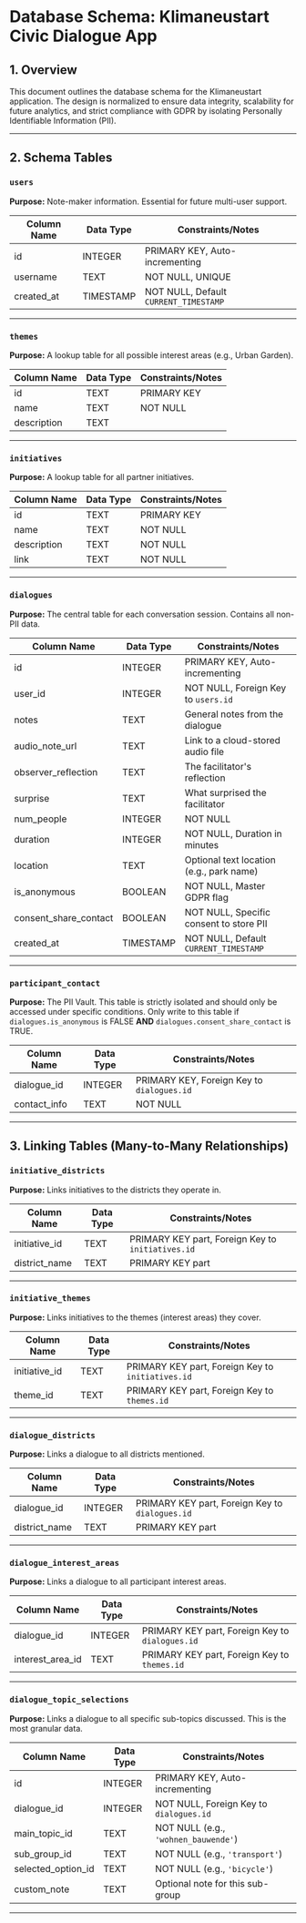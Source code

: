 # **Database Schema: Klimaneustart Civic Dialogue App**

## 1. Overview

This document outlines the database schema for the Klimaneustart application. The design is normalized to ensure data integrity, scalability for future analytics, and strict compliance with GDPR by isolating Personally Identifiable Information (PII).

---

## 2. Schema Tables

### `users`

**Purpose:** Note-maker information. Essential for future multi-user support.

| Column Name | Data Type | Constraints/Notes                     |
| ----------- | --------- | ------------------------------------- |
| id          | INTEGER   | PRIMARY KEY, Auto-incrementing        |
| username    | TEXT      | NOT NULL, UNIQUE                      |
| created_at  | TIMESTAMP | NOT NULL, Default `CURRENT_TIMESTAMP` |

---

### `themes`

**Purpose:** A lookup table for all possible interest areas (e.g., Urban Garden).

| Column Name | Data Type | Constraints/Notes |
| ----------- | --------- | ----------------- |
| id          | TEXT      | PRIMARY KEY       |
| name        | TEXT      | NOT NULL          |
| description | TEXT      |                   |

---

### `initiatives`

**Purpose:** A lookup table for all partner initiatives.

| Column Name | Data Type | Constraints/Notes |
| ----------- | --------- | ----------------- |
| id          | TEXT      | PRIMARY KEY       |
| name        | TEXT      | NOT NULL          |
| description | TEXT      | NOT NULL          |
| link        | TEXT      | NOT NULL          |

---

### `dialogues`

**Purpose:** The central table for each conversation session. Contains all non-PII data.

| Column Name           | Data Type | Constraints/Notes                        |
| --------------------- | --------- | ---------------------------------------- |
| id                    | INTEGER   | PRIMARY KEY, Auto-incrementing           |
| user_id               | INTEGER   | NOT NULL, Foreign Key to `users.id`      |
| notes                 | TEXT      | General notes from the dialogue          |
| audio_note_url        | TEXT      | Link to a cloud-stored audio file        |
| observer_reflection   | TEXT      | The facilitator's reflection             |
| surprise              | TEXT      | What surprised the facilitator           |
| num_people            | INTEGER   | NOT NULL                                 |
| duration              | INTEGER   | NOT NULL, Duration in minutes            |
| location              | TEXT      | Optional text location (e.g., park name) |
| is_anonymous          | BOOLEAN   | NOT NULL, Master GDPR flag               |
| consent_share_contact | BOOLEAN   | NOT NULL, Specific consent to store PII  |
| created_at            | TIMESTAMP | NOT NULL, Default `CURRENT_TIMESTAMP`    |

---

### `participant_contact`

**Purpose:** The PII Vault. This table is strictly isolated and should only be accessed under specific conditions. Only write to this table if `dialogues.is_anonymous` is FALSE **AND** `dialogues.consent_share_contact` is TRUE.

| Column Name  | Data Type | Constraints/Notes                          |
| ------------ | --------- | ------------------------------------------ |
| dialogue_id  | INTEGER   | PRIMARY KEY, Foreign Key to `dialogues.id` |
| contact_info | TEXT      | NOT NULL                                   |

---

## 3. Linking Tables (Many-to-Many Relationships)

### `initiative_districts`

**Purpose:** Links initiatives to the districts they operate in.

| Column Name   | Data Type | Constraints/Notes                                 |
| ------------- | --------- | ------------------------------------------------- |
| initiative_id | TEXT      | PRIMARY KEY part, Foreign Key to `initiatives.id` |
| district_name | TEXT      | PRIMARY KEY part                                  |

---

### `initiative_themes`

**Purpose:** Links initiatives to the themes (interest areas) they cover.

| Column Name   | Data Type | Constraints/Notes                                 |
| ------------- | --------- | ------------------------------------------------- |
| initiative_id | TEXT      | PRIMARY KEY part, Foreign Key to `initiatives.id` |
| theme_id      | TEXT      | PRIMARY KEY part, Foreign Key to `themes.id`      |

---

### `dialogue_districts`

**Purpose:** Links a dialogue to all districts mentioned.

| Column Name   | Data Type | Constraints/Notes                               |
| ------------- | --------- | ----------------------------------------------- |
| dialogue_id   | INTEGER   | PRIMARY KEY part, Foreign Key to `dialogues.id` |
| district_name | TEXT      | PRIMARY KEY part                                |

---

### `dialogue_interest_areas`

**Purpose:** Links a dialogue to all participant interest areas.

| Column Name      | Data Type | Constraints/Notes                               |
| ---------------- | --------- | ----------------------------------------------- |
| dialogue_id      | INTEGER   | PRIMARY KEY part, Foreign Key to `dialogues.id` |
| interest_area_id | TEXT      | PRIMARY KEY part, Foreign Key to `themes.id`    |

---

### `dialogue_topic_selections`

**Purpose:** Links a dialogue to all specific sub-topics discussed. This is the most granular data.

| Column Name        | Data Type | Constraints/Notes                       |
| ------------------ | --------- | --------------------------------------- |
| id                 | INTEGER   | PRIMARY KEY, Auto-incrementing          |
| dialogue_id        | INTEGER   | NOT NULL, Foreign Key to `dialogues.id` |
| main_topic_id      | TEXT      | NOT NULL (e.g., `'wohnen_bauwende'`)    |
| sub_group_id       | TEXT      | NOT NULL (e.g., `'transport'`)          |
| selected_option_id | TEXT      | NOT NULL (e.g., `'bicycle'`)            |
| custom_note        | TEXT      | Optional note for this sub-group        |

---
